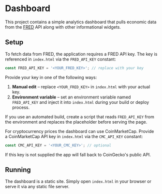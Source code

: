 # Dashboard

This project contains a simple analytics dashboard that pulls economic data from the [FRED](https://fred.stlouisfed.org/) API along with other informational widgets.

## Setup

To fetch data from FRED, the application requires a FRED API key. The key is referenced in `index.html` via the `FRED_API_KEY` constant:

```javascript
const FRED_API_KEY = '<YOUR_FRED_KEY>'; // replace with your key
```

Provide your key in one of the following ways:

1. **Manual edit** – replace `<YOUR_FRED_KEY>` in `index.html` with your actual key.
2. **Environment variable** – set an environment variable named `FRED_API_KEY` and inject it into `index.html` during your build or deploy process.

If you use an automated build, create a script that reads `FRED_API_KEY` from the environment and replaces the placeholder before serving the page.

For cryptocurrency prices the dashboard can use CoinMarketCap. Provide a CoinMarketCap API key in `index.html` via the `CMC_API_KEY` constant:

```javascript
const CMC_API_KEY = '<YOUR_CMC_KEY>'; // optional
```

If this key is not supplied the app will fall back to CoinGecko's public API.

## Running

The dashboard is a static site. Simply open `index.html` in your browser or serve it via any static file server.
